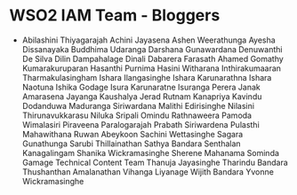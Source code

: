# WSO2 IAM Team - Bloggers

* Abilashini Thiyagarajah
Achini Jayasena
Ashen Weerathunga
Ayesha Dissanayaka
Buddhima Udaranga
Darshana Gunawardana 
Denuwanthi De Silva
Dilin Dampahalage
Dinali Dabarera
Farasath Ahamed
Gomathy Kumarakuruparan
Hasanthi Purnima
Hasini Witharana
Inthirakumaaran Tharmakulasingham
Ishara Ilangasinghe
Ishara Karunarathna
Ishara Naotuna
Ishika Godage
Isura Karunaratne
Isuranga Perera
Janak Amarasena
Jayanga Kaushalya
Jerad Rutnam
Kanapriya
Kavindu Dodanduwa
Maduranga Siriwardana
Malithi Edirisinghe
Nilasini Thirunavukkarasu
Niluka Sripali
Omindu Rathnaweera
Pamoda Wimalasiri
Piraveena Paralogarajah
Prabath Siriwardena
Pulasthi Mahawithana
Ruwan Abeykoon
Sachini Wettasinghe
Sagara Gunathunga
Sarubi Thillainathan
Sathya Bandara 
Senthalan Kanagalingam
Shanika Wickramasinghe
Sherene Mahanama
Sominda Gamage
Technical Content Team
Thanuja Jayasinghe
Tharindu Bandara
Thushanthan Amalanathan
Vihanga Liyanage
Wijith Bandara
Yvonne Wickramasinghe
